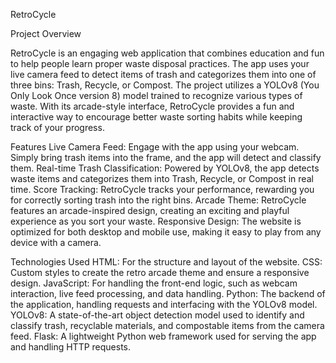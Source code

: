 RetroCycle

Project Overview

RetroCycle is an engaging web application that combines education and fun to help people learn proper waste disposal practices. The app uses your live camera feed to detect items of trash and categorizes them into one of three bins: Trash, Recycle, or Compost. The project utilizes a YOLOv8 (You Only Look Once version 8) model trained to recognize various types of waste. With its arcade-style interface, RetroCycle provides a fun and interactive way to encourage better waste sorting habits while keeping track of your progress.

Features
Live Camera Feed: Engage with the app using your webcam. Simply bring trash items into the frame, and the app will detect and classify them.
Real-time Trash Classification: Powered by YOLOv8, the app detects waste items and categorizes them into Trash, Recycle, or Compost in real time.
Score Tracking: RetroCycle tracks your performance, rewarding you for correctly sorting trash into the right bins.
Arcade Theme: RetroCycle features an arcade-inspired design, creating an exciting and playful experience as you sort your waste.
Responsive Design: The website is optimized for both desktop and mobile use, making it easy to play from any device with a camera.

Technologies Used
HTML: For the structure and layout of the website.
CSS: Custom styles to create the retro arcade theme and ensure a responsive design.
JavaScript: For handling the front-end logic, such as webcam interaction, live feed processing, and data handling.
Python: The backend of the application, handling requests and interfacing with the YOLOv8 model.
YOLOv8: A state-of-the-art object detection model used to identify and classify trash, recyclable materials, and compostable items from the camera feed.
Flask: A lightweight Python web framework used for serving the app and handling HTTP requests.
